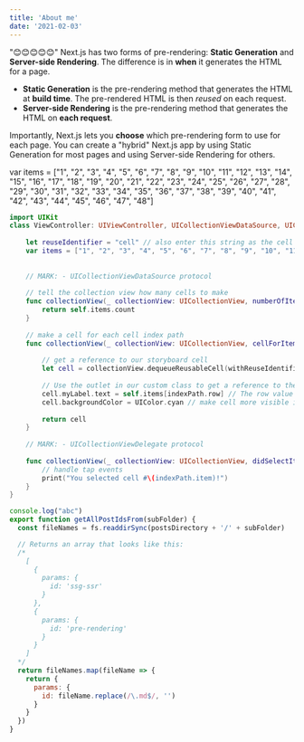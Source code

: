 ```yaml
---
title: 'About me'
date: '2021-02-03'
---
```


"😊😊😊😊😊"   Next.js has two forms of pre-rendering: **Static Generation** and **Server-side Rendering**. The difference is in **when** it generates the HTML for a page.

- **Static Generation** is the pre-rendering method that generates the HTML at **build time**. The pre-rendered HTML is then _reused_ on each request.
- **Server-side Rendering** is the pre-rendering method that generates the HTML on **each request**.

<!-- ![alt text](https://images.pexels.com/photos/2246476/pexels-photo-2246476.jpeg)
![alt text](https://images.pexels.com/photos/1083822/pexels-photo-1083822.jpeg)
![alt text](https://images.pexels.com/photos/325185/pexels-photo-325185.jpeg) -->


Importantly, Next.js lets you **choose** which pre-rendering form to use for each page. You can create a "hybrid" Next.js app by using Static Generation for most pages and using Server-side Rendering for others.

var items = ["1", "2", "3", "4", "5", "6", "7", "8", "9", "10", "11", "12", "13", "14", "15", "16", "17", "18", "19", "20", "21", "22", "23", "24", "25", "26", "27", "28", "29", "30", "31", "32", "33", "34", "35", "36", "37", "38", "39", "40", "41", "42", "43", "44", "45", "46", "47", "48"]

```swift
import UIKit
class ViewController: UIViewController, UICollectionViewDataSource, UICollectionViewDelegate {
    
    let reuseIdentifier = "cell" // also enter this string as the cell identifier in the storyboard
    var items = ["1", "2", "3", "4", "5", "6", "7", "8", "9", "10", "11", "12", "13", "14", "15", "16", "17", "18", "19", "20", "21", "22", "23", "24", "25", "26", "27", "28", "29", "30", "31", "32", "33", "34", "35", "36", "37", "38", "39", "40", "41", "42", "43", "44", "45", "46", "47", "48"]
    
    
    // MARK: - UICollectionViewDataSource protocol
    
    // tell the collection view how many cells to make
    func collectionView(_ collectionView: UICollectionView, numberOfItemsInSection section: Int) -> Int {
        return self.items.count
    }
    
    // make a cell for each cell index path
    func collectionView(_ collectionView: UICollectionView, cellForItemAt indexPath: IndexPath) -> UICollectionViewCell {
        
        // get a reference to our storyboard cell
        let cell = collectionView.dequeueReusableCell(withReuseIdentifier: reuseIdentifier, for: indexPath as IndexPath) as! MyCollectionViewCell
        
        // Use the outlet in our custom class to get a reference to the UILabel in the cell
        cell.myLabel.text = self.items[indexPath.row] // The row value is the same as the index of the desired text within the array.
        cell.backgroundColor = UIColor.cyan // make cell more visible in our example project
        
        return cell
    }
    
    // MARK: - UICollectionViewDelegate protocol
    
    func collectionView(_ collectionView: UICollectionView, didSelectItemAt indexPath: IndexPath) {
        // handle tap events
        print("You selected cell #\(indexPath.item)!")
    }
}
```

```js
console.log("abc")
export function getAllPostIdsFrom(subFolder) {
  const fileNames = fs.readdirSync(postsDirectory + '/' + subFolder)

  // Returns an array that looks like this:
  /*
    [
      {
        params: {
          id: 'ssg-ssr'
        }
      },
      {
        params: {
          id: 'pre-rendering'
        }
      }
    ]
  */
  return fileNames.map(fileName => {
    return {
      params: {
        id: fileName.replace(/\.md$/, '')
      }
    }
  })
}

```
<!-- 
```css
pre[class*="language-"],
code[class*="language-"] {
	color: #d4d4d4;
	font-size: 13px;
	text-shadow: none;
	font-family: Menlo, Monaco, Consolas, "Andale Mono", "Ubuntu Mono", "Courier New", monospace;
	direction: ltr;
	text-align: left;
	white-space: pre;
	word-spacing: normal;
	word-break: normal;
	line-height: 1.5;
	-moz-tab-size: 4;
	-o-tab-size: 4;
	tab-size: 4;
	-webkit-hyphens: none;
	-moz-hyphens: none;
	-ms-hyphens: none;
	hyphens: none;
}
``` -->
